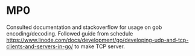 # MP0

Consulted documentation and stackoverflow for usage on gob encoding/decoding.  Followed guide from schedule https://www.linode.com/docs/development/go/developing-udp-and-tcp-clients-and-servers-in-go/ to make TCP server.
